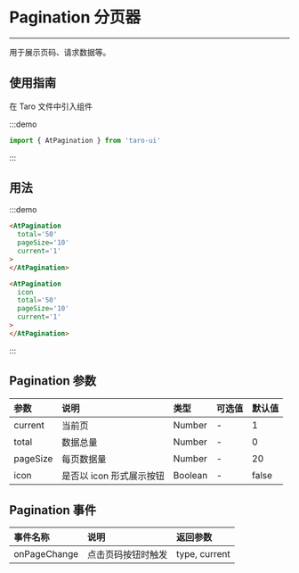 # Pagination 分页器

---

用于展示页码、请求数据等。

## 使用指南

在 Taro 文件中引入组件

:::demo
```js
import { AtPagination } from 'taro-ui'
```
:::

## 用法

:::demo
```html
<AtPagination 
  total='50' 
  pageSize='10' 
  current='1'
>
</AtPagination>

<AtPagination 
  icon 
  total='50' 
  pageSize='10' 
  current='1'
>
</AtPagination>
```
:::

## Pagination 参数

| 参数     | 说明                   | 类型    | 可选值 | 默认值 |
|:---------|:-----------------------|:--------|:-------|:-------|
| current  | 当前页                 | Number  | -      | 1      |
| total    | 数据总量               | Number  | -      | 0      |
| pageSize | 每页数据量             | Number  | -      | 20     |
| icon     | 是否以 icon 形式展示按钮 | Boolean | -      | false  |

## Pagination 事件

| 事件名称     | 说明               | 返回参数      |
|:-------------|:-------------------|:--------------|
| onPageChange | 点击页码按钮时触发 | type, current |
